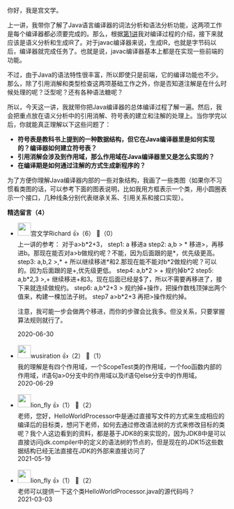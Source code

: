 你好，我是宫文学。

上一讲，我带你了解了Java语言编译器的词法分析和语法分析功能，这两项工作是每个编译器都必须要完成的。那么，根据[第1讲](https://time.geekbang.org/column/article/242479)我对编译过程的介绍，接下来就应该是语义分析和生成IR了。对于javac编译器来说，生成IR，也就是字节码以后，编译器就完成任务了。也就是说，javac编译器基本上都是在实现一些前端的功能。

不过，由于Java的语法特性很丰富，所以即使只是前端，它的编译功能也不少。那么，除了引用消解和类型检查这两项基础工作之外，你是否知道注解是在什么时候处理的呢？泛型呢？还有各种语法糖呢？

所以，今天这一讲，我就带你把Java编译器的总体编译过程了解一遍。然后，我会把重点放在语义分析中的引用消解、符号表的建立和注解的处理上。当你学完以后，你就能真正理解以下这些问题了：

- **符号表是教科书上提到的一种数据结构，但它在Java编译器里是如何实现的？编译器如何建立符号表？**
- **引用消解会涉及到作用域，那么作用域在Java编译器里又是怎么实现的？**
- **在编译期是如何通过注解的方式生成新程序的？**

为了方便你理解Java编译器内部的一些对象结构，我画了一些类图（如果你不习惯看类图的话，可以参考下面的图表说明，比如我用方框表示一个类，用小圆圈表示一个接口，几种线条分别代表继承关系、引用关系和接口实现）。
<div><strong>精选留言（4）</strong></div><ul>
<li><img src="https://static001.geekbang.org/account/avatar/00/17/8c/d4/5972b7cc.jpg" width="30px"><span>宫文学Richard</span> 👍（6） 💬（0）<div>上一讲的参考：
对于a&gt;b*2+3，
step1: a                移进a
step2: a,b  &gt;  *      移进&gt;，再移进b。那现在能否对a&gt;b做规约呢？不能，因为后面跟的是*，优先级更高。
step3: a,b,2 &gt;,* +    所以继续移进*和2.那现在能不能对b*2做规约呢？可以的。因为后面跟的是+,优先级更低。
step4: a,b*2 &gt; +      规约掉b*2
step5: a,b*2,3 &gt;,+    继续移进+和3。现在后面已经是$了，所以不需要再移进了，接下来就连续做规约。
step6: a,b*2+3 &gt;      规约掉+操作，把操作数栈顶弹出两个值来，构建一棵加法子树。
step7 a&gt;b*2+3        再把&gt;操作规约掉。

注意，我可能一步会做两个移进，而你的步骤会比我多。但没关系，只要掌握算法规则就行了。</div>2020-06-30</li><br/><li><img src="https://static001.geekbang.org/account/avatar/00/10/da/36/ac0ff6a7.jpg" width="30px"><span>wusiration</span> 👍（2） 💬（1）<div>我的理解是有四个作用域，一个ScopeTest类的作用域，一个foo函数内部的作用域，if语句a&gt;0分支中的作用域以及if语句else分支中的作用域。</div>2020-06-29</li><br/><li><img src="https://static001.geekbang.org/account/avatar/00/10/2d/92/287f99db.jpg" width="30px"><span>lion_fly</span> 👍（1） 💬（2）<div>老师，您好，HelloWorldProcessor中是通过直接写文件的方式来生成相应的编译后的目标类，想问下老师，如何去通过修改语法树的方式来修改目标的类呢？我个人这边看到的资料，都是基于JDK8的来实现的，因为JDK8中是可以直接访问jdk.compiler中的定义的语法树的节点的，但是现在的JDK15这些数据结构已经无法直接在JDK的外部来直接访问了</div>2021-05-19</li><br/><li><img src="https://static001.geekbang.org/account/avatar/00/10/2d/92/287f99db.jpg" width="30px"><span>lion_fly</span> 👍（1） 💬（2）<div>老师可以提供一下这个类HelloWorldProcessor.java的源代码吗？</div>2021-03-03</li><br/>
</ul>